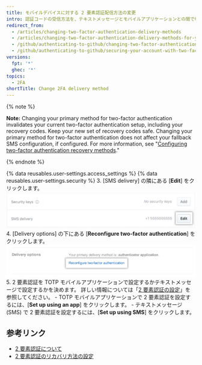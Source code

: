```yaml
---
title: モバイルデバイスに対する 2 要素認証配信方法の変更
intro: 認証コードの受信方法を、テキストメッセージとモバイルアプリケーションとの間で切り替えることができます。
redirect_from:
  - /articles/changing-two-factor-authentication-delivery-methods
  - /articles/changing-two-factor-authentication-delivery-methods-for-your-mobile-device
  - /github/authenticating-to-github/changing-two-factor-authentication-delivery-methods-for-your-mobile-device
  - /github/authenticating-to-github/securing-your-account-with-two-factor-authentication-2fa/changing-two-factor-authentication-delivery-methods-for-your-mobile-device
versions:
  fpt: '*'
  ghec: '*'
topics:
  - 2FA
shortTitle: Change 2FA delivery method
---
```


{% note %}

**Note:** Changing your primary method for two-factor authentication invalidates your current two-factor authentication setup, including your recovery codes. Keep your new set of recovery codes safe. Changing your primary method for two-factor authentication does not affect your fallback SMS configuration, if configured. For more information, see "[Configuring two-factor authentication recovery methods](/authentication/securing-your-account-with-two-factor-authentication-2fa/configuring-two-factor-authentication-recovery-methods#setting-a-fallback-authentication-number)."

{% endnote %}

{% data reusables.user-settings.access_settings %}
{% data reusables.user-settings.security %}
3. [SMS delivery] の隣にある [**Edit**] をクリックします。 ![SMS 配信オプションの編集](/assets/images/help/2fa/edit-sms-delivery-option.png)
4. [Delivery options] の下にある [**Reconfigure two-factor authentication**] をクリックします。 ![2FA 配信オプションの切り替え](/assets/images/help/2fa/2fa-switching-methods.png)
5. 2 要素認証を TOTP モバイルアプリケーションで設定するかテキストメッセージで設定するかを決めます。 詳しい情報については「[2 要素認証の設定](/articles/configuring-two-factor-authentication)」を参照してください。
    - TOTP モバイルアプリケーションで 2 要素認証を設定するには、[**Set up using an app**] をクリックします。
    - テキストメッセージ (SMS) で 2 要素認証を設定するには、[**Set up using SMS**] をクリックします。

## 参考リンク

- [2 要素認証について](/articles/about-two-factor-authentication)
- [2 要素認証のリカバリ方法の設定](/articles/configuring-two-factor-authentication-recovery-methods)
